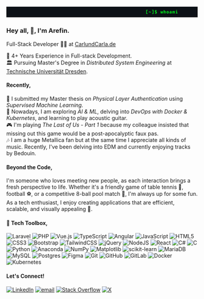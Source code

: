 <!-- [![](./src/header_.png)](#) -->

[![](./src/whoami_new.png)](#)

### Hey all, 👋, I'm Arefin.

Full-Stack Developer 🧑‍💻 at [CarlundCarla.de](https://https://carlundcarla.de/)<br>

💼 4+ Years Experience in Full-stack Development.<br>
🏛️ Pursuing Master's Degree in _Distributed System Engineering_ at [Technische Universität Dresden](https://tu-dresden.de/).<br>

#### Recently,

📜 I submitted my Master thesis on _Physical Layer Authentication_ using _Supervised Machine Learning._<br>
🌱 Nowadays, I am exploring _AI & ML_, delving into _DevOps with Docker & Kubernetes_, and learning to play acoustic guitar.<br>
🎮 I'm playing _The Last of Us - Part 1_ because my colleague insisted that missing out this game would be a post-apocalyptic faux pas.<br>
🎶 I am a huge Metallica fan but at the same time I appreciate all kinds of music. Recently, I've been delving into EDM and currently enjoying tracks by Bedouin.

#### Beyond the Code,

I'm someone who loves meeting new people, as each interaction brings a fresh perspective to life. Whether it's a friendly game of table tennis 🏓, football ⚽, or a competitive 8-ball pool match 🎱, I'm always up for some fun. As a tech enthusiast, I enjoy creating applications that are efficient, scalable, and visually appealing 🎨.

#### 🧰 Tech Toolbox,

![Laravel](https://img.shields.io/badge/laravel-%23FF2D20.svg?style=flat-square&logo=laravel&logoColor=white)
![PHP](https://img.shields.io/badge/php-%23777BB4.svg?style=flat-square&logo=php&logoColor=white)
![Vue.js](https://img.shields.io/badge/vue.js-%2335495e.svg?style=flat-square&logo=vuedotjs&logoColor=%234FC08D)
![TypeScript](https://img.shields.io/badge/typescript-%23007ACC.svg?style=flat-square&logo=typescript&logoColor=white)
![Angular](https://img.shields.io/badge/angular-%23DD0031.svg?style=flat-square&logo=angular&logoColor=white)
![JavaScript](https://img.shields.io/badge/javascript-%23323330.svg?style=flat-square&logo=javascript&logoColor=%23F7DF1E)
![HTML5](https://img.shields.io/badge/html5-%23E34F26.svg?style=flat-square&logo=html5&logoColor=white)
![CSS3](https://img.shields.io/badge/css3-%231572B6.svg?style=flat-square&logo=css3&logoColor=white)
![Bootstrap](https://img.shields.io/badge/bootstrap-%238511FA.svg?style=flat-square&logo=bootstrap&logoColor=white)
![TailwindCSS](https://img.shields.io/badge/tailwindcss-%2338B2AC.svg?style=flat-square&logo=tailwind-css&logoColor=white)
![jQuery](https://img.shields.io/badge/jquery-%230769AD.svg?style=flat-square&logo=jquery&logoColor=white)
![NodeJS](https://img.shields.io/badge/node.js-6DA55F?style=flat-square&logo=node.js&logoColor=white)
![React](https://img.shields.io/badge/react-%2320232a.svg?style=flat-square&logo=react&logoColor=%2361DAFB)
![C#](https://img.shields.io/badge/c%23-%23239120.svg?style=flat-square&logo=csharp&logoColor=white)
![C](https://img.shields.io/badge/c-%2300599C.svg?style=flat-square&logo=c&logoColor=white)
![Python](https://img.shields.io/badge/python-3670A0?style=flat-square&logo=python&logoColor=ffdd54)
![Anaconda](https://img.shields.io/badge/Anaconda-%2344A833.svg?style=flat-square&logo=anaconda&logoColor=white)
![NumPy](https://img.shields.io/badge/numpy-%23013243.svg?style=flat-square&logo=numpy&logoColor=white)
![Matplotlib](https://img.shields.io/badge/Matplotlib-%23ffffff.svg?style=flat-square&logo=Matplotlib&logoColor=black)
![scikit-learn](https://img.shields.io/badge/scikit--learn-%23F7931E.svg?style=flat-square&logo=scikit-learn&logoColor=white)
![MariaDB](https://img.shields.io/badge/MariaDB-003545?style=flat-square&logo=mariadb&logoColor=white)
![MySQL](https://img.shields.io/badge/mysql-4479A1.svg?style=flat-square&logo=mysql&logoColor=white)
![Postgres](https://img.shields.io/badge/postgres-%23316192.svg?style=flat-square&logo=postgresql&logoColor=white) ![Figma](https://img.shields.io/badge/figma-%23F24E1E.svg?style=flat-square&logo=figma&logoColor=white)
![Git](https://img.shields.io/badge/git-%23F05033.svg?style=flat-square&logo=git&logoColor=white)
![GitHub](https://img.shields.io/badge/github-%23121011.svg?style=flat-square&logo=github&logoColor=white)
![GitLab](https://img.shields.io/badge/gitlab-%23181717.svg?style=flat-square&logo=gitlab&logoColor=white)
![Docker](https://img.shields.io/badge/docker-%230db7ed.svg?style=flat-square&logo=docker&logoColor=white)
![Kubernetes](https://img.shields.io/badge/kubernetes-%23326ce5.svg?style=flat-square&logo=kubernetes&logoColor=white)

#### Let's Connect!

[![LinkedIn](https://img.shields.io/badge/LinkedIn-%230077B5.svg?style=flat-square&logo=linkedin&logoColor=white)](https://linkedin.com/in/md-arefin-saad)
[![email](https://img.shields.io/badge/Email-D14836?style=flat-square&logo=gmail&logoColor=white)](mailto:mdarefinsaad@gmail.com)
[![Stack Overflow](https://img.shields.io/badge/-Stackoverflow-FE7A16?style=flat-square&logo=stack-overflow&logoColor=white)](https://stackoverflow.com/users/9975127)
[![X](https://img.shields.io/badge/X-black.svg?style=flat-square&logo=X&logoColor=white)](https://x.com/mdarefinsaad)
